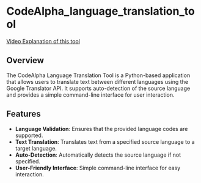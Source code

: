 # CodeAlpha_language_translation_tool
[Video Explanation of this tool](https://www.linkedin.com/posts/umardraz-arshad_introducing-the-codealpha-language-translation-activity-7311406151059828737-IYy7?utm_source=share&utm_medium=member_desktop&rcm=ACoAAEX_MEIB5y71hScvBF0VtgoGRKjM39WdibY)

## Overview
The CodeAlpha Language Translation Tool is a Python-based application that allows users to translate text between different languages using the Google Translator API. It supports auto-detection of the source language and provides a simple command-line interface for user interaction.

## Features
- **Language Validation**: Ensures that the provided language codes are supported.
- **Text Translation**: Translates text from a specified source language to a target language.
- **Auto-Detection**: Automatically detects the source language if not specified.
- **User-Friendly Interface**: Simple command-line interface for easy interaction.

